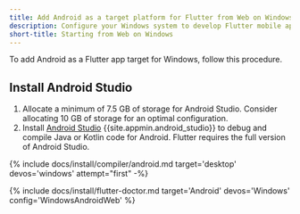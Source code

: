 ```yaml
---
title: Add Android as a target platform for Flutter from Web on Windows start
description: Configure your Windows system to develop Flutter mobile apps for Android.
short-title: Starting from Web on Windows
---
```


To add Android as a Flutter app target for Windows, follow this procedure.

## Install Android Studio

1. Allocate a minimum of 7.5 GB of storage for Android Studio.
   Consider allocating 10 GB of storage for an optimal configuration.
1. Install [Android Studio][] {{site.appmin.android_studio}} to debug and compile
   Java or Kotlin code for Android.
   Flutter requires the full version of Android Studio.

{% include docs/install/compiler/android.md target='desktop' devos='windows' attempt="first" -%}

{% include docs/install/flutter-doctor.md target='Android' devos='Windows' config='WindowsAndroidWeb' %}

[Android Studio]: https://developer.android.com/studio/install#win
